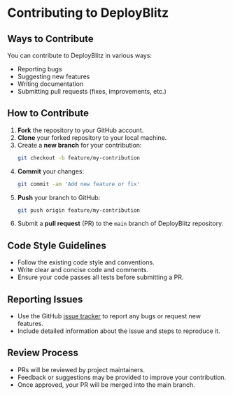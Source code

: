 
# Contributing to DeployBlitz

## Ways to Contribute

You can contribute to DeployBlitz in various ways:

- Reporting bugs
- Suggesting new features
- Writing documentation
- Submitting pull requests (fixes, improvements, etc.)

## How to Contribute

1. **Fork** the repository to your GitHub account.
2. **Clone** your forked repository to your local machine.
3. Create a **new branch** for your contribution:
   ```sh
   git checkout -b feature/my-contribution
   ```
4. **Commit** your changes:
   ```sh
   git commit -am 'Add new feature or fix'
   ```
5. **Push** your branch to GitHub:
   ```sh
   git push origin feature/my-contribution
   ```
6. Submit a **pull request** (PR) to the `main` branch of DeployBlitz repository.

## Code Style Guidelines

- Follow the existing code style and conventions.
- Write clear and concise code and comments.
- Ensure your code passes all tests before submitting a PR.

## Reporting Issues

- Use the GitHub [issue tracker](https://github.com/Deploy-Blitz/issues) to report any bugs or request new features.
- Include detailed information about the issue and steps to reproduce it.

## Review Process

- PRs will be reviewed by project maintainers.
- Feedback or suggestions may be provided to improve your contribution.
- Once approved, your PR will be merged into the main branch.

